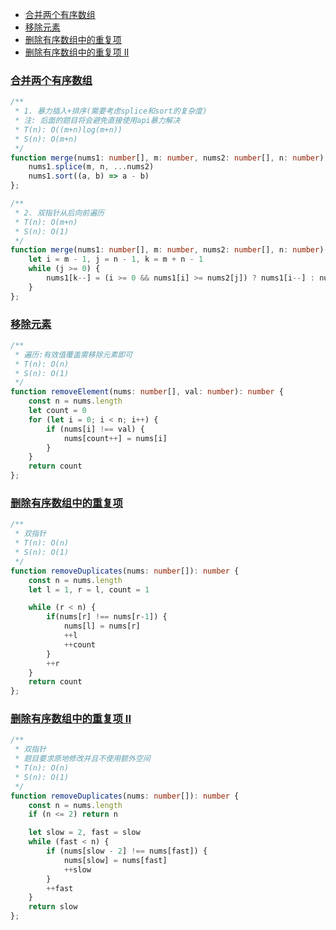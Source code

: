 
- [合并两个有序数组](#合并两个有序数组)
- [移除元素](#移除元素)
- [删除有序数组中的重复项](#删除有序数组中的重复项)
- [删除有序数组中的重复项 II](#删除有序数组中的重复项-ii)

### [合并两个有序数组](https://leetcode.cn/problems/merge-sorted-array/)
```ts
/**
 * 1. 暴力插入+排序(需要考虑splice和sort的复杂度)
 * 注: 后面的题目将会避免直接使用api暴力解决
 * T(n): O((m+n)log(m+n))
 * S(n): O(m+n)
 */
function merge(nums1: number[], m: number, nums2: number[], n: number): void {
    nums1.splice(m, n, ...nums2)
    nums1.sort((a, b) => a - b)
};

/**
 * 2. 双指针从后向前遍历
 * T(n): O(m+n)
 * S(n): O(1)
 */
function merge(nums1: number[], m: number, nums2: number[], n: number): void {
    let i = m - 1, j = n - 1, k = m + n - 1
    while (j >= 0) {
        nums1[k--] = (i >= 0 && nums1[i] >= nums2[j]) ? nums1[i--] : nums2[j--]
    }
};
```
### [移除元素](https://leetcode.cn/problems/remove-element/)
```ts
/**
 * 遍历:有效值覆盖需移除元素即可
 * T(n): O(n)
 * S(n): O(1)
 */
function removeElement(nums: number[], val: number): number {
    const n = nums.length
    let count = 0
    for (let i = 0; i < n; i++) {
        if (nums[i] !== val) {
            nums[count++] = nums[i]
        }
    }
    return count
};
```
### [删除有序数组中的重复项](https://leetcode.cn/problems/remove-duplicates-from-sorted-array/)
```ts
/**
 * 双指针
 * T(n): O(n)
 * S(n): O(1)
 */
function removeDuplicates(nums: number[]): number {
    const n = nums.length
    let l = 1, r = l, count = 1

    while (r < n) {
        if(nums[r] !== nums[r-1]) {
            nums[l] = nums[r]
            ++l
            ++count
        }
        ++r
    }
    return count
};
```
### [删除有序数组中的重复项 II](https://leetcode.cn/problems/remove-duplicates-from-sorted-array-ii)
```ts
/**
 * 双指针
 * 题目要求原地修改并且不使用额外空间
 * T(n): O(n)
 * S(n): O(1)
 */
function removeDuplicates(nums: number[]): number {
    const n = nums.length
    if (n <= 2) return n

    let slow = 2, fast = slow 
    while (fast < n) {
        if (nums[slow - 2] !== nums[fast]) {
            nums[slow] = nums[fast]
            ++slow
        }
        ++fast
    }
    return slow
};
```
